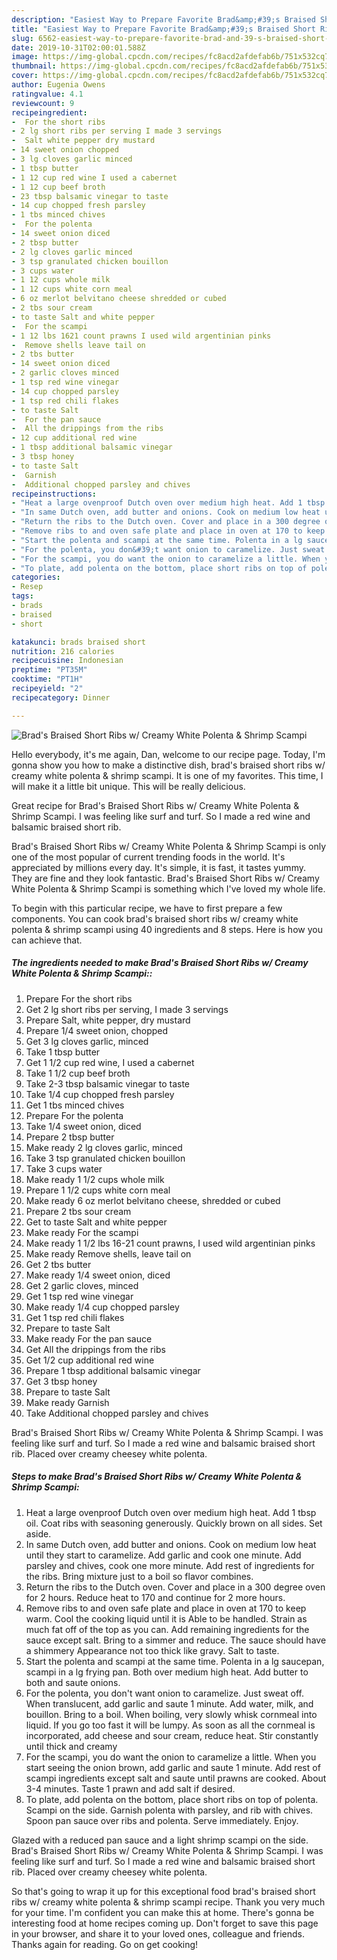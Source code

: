 ```yaml
---
description: "Easiest Way to Prepare Favorite Brad&amp;#39;s Braised Short Ribs w/ Creamy White Polenta &amp;amp; Shrimp Scampi"
title: "Easiest Way to Prepare Favorite Brad&amp;#39;s Braised Short Ribs w/ Creamy White Polenta &amp;amp; Shrimp Scampi"
slug: 6562-easiest-way-to-prepare-favorite-brad-and-39-s-braised-short-ribs-w-creamy-white-polenta-and-amp-shrimp-scampi
date: 2019-10-31T02:00:01.588Z
image: https://img-global.cpcdn.com/recipes/fc8acd2afdefab6b/751x532cq70/brads-braised-short-ribs-w-creamy-white-polenta-shrimp-scampi-recipe-main-photo.jpg
thumbnail: https://img-global.cpcdn.com/recipes/fc8acd2afdefab6b/751x532cq70/brads-braised-short-ribs-w-creamy-white-polenta-shrimp-scampi-recipe-main-photo.jpg
cover: https://img-global.cpcdn.com/recipes/fc8acd2afdefab6b/751x532cq70/brads-braised-short-ribs-w-creamy-white-polenta-shrimp-scampi-recipe-main-photo.jpg
author: Eugenia Owens
ratingvalue: 4.1
reviewcount: 9
recipeingredient:
-  For the short ribs
- 2 lg short ribs per serving I made 3 servings
-  Salt white pepper dry mustard
- 14 sweet onion chopped
- 3 lg cloves garlic minced
- 1 tbsp butter
- 1 12 cup red wine I used a cabernet
- 1 12 cup beef broth
- 23 tbsp balsamic vinegar to taste
- 14 cup chopped fresh parsley
- 1 tbs minced chives
-  For the polenta
- 14 sweet onion diced
- 2 tbsp butter
- 2 lg cloves garlic minced
- 3 tsp granulated chicken bouillon
- 3 cups water
- 1 12 cups whole milk
- 1 12 cups white corn meal
- 6 oz merlot belvitano cheese shredded or cubed
- 2 tbs sour cream
- to taste Salt and white pepper
-  For the scampi
- 1 12 lbs 1621 count prawns I used wild argentinian pinks
-  Remove shells leave tail on
- 2 tbs butter
- 14 sweet onion diced
- 2 garlic cloves minced
- 1 tsp red wine vinegar
- 14 cup chopped parsley
- 1 tsp red chili flakes
- to taste Salt
-  For the pan sauce
-  All the drippings from the ribs
- 12 cup additional red wine
- 1 tbsp additional balsamic vinegar
- 3 tbsp honey
- to taste Salt
-  Garnish
-  Additional chopped parsley and chives
recipeinstructions:
- "Heat a large ovenproof Dutch oven over medium high heat. Add 1 tbsp oil. Coat ribs with seasoning generously. Quickly brown on all sides. Set aside."
- "In same Dutch oven, add butter and onions. Cook on medium low heat until they start to caramelize. Add garlic and cook one minute. Add parsley and chives, cook one more minute. Add rest of ingredients for the ribs. Bring mixture just to a boil so flavor combines."
- "Return the ribs to the Dutch oven. Cover and place in a 300 degree oven for 2 hours. Reduce heat to 170 and continue for 2 more hours."
- "Remove ribs to and oven safe plate and place in oven at 170 to keep warm. Cool the cooking liquid until it is Able to be handled. Strain as much fat off of the top as you can. Add remaining ingredients for the sauce except salt. Bring to a simmer and reduce. The sauce should have a shimmery Appearance not too thick like gravy. Salt to taste."
- "Start the polenta and scampi at the same time. Polenta in a lg saucepan, scampi in a lg frying pan. Both over medium high heat. Add butter to both and saute onions."
- "For the polenta, you don&#39;t want onion to caramelize. Just sweat off. When translucent, add garlic and saute 1 minute. Add water, milk, and bouillon. Bring to a boil. When boiling, very slowly whisk cornmeal into liquid. If you go too fast it will be lumpy. As soon as all the cornmeal is incorporated, add cheese and sour cream, reduce heat. Stir constantly until thick and creamy"
- "For the scampi, you do want the onion to caramelize a little. When you start seeing the onion brown, add garlic and saute 1 minute. Add rest of scampi ingredients except salt and saute until prawns are cooked. About 3-4 minutes. Taste 1 prawn and add salt if desired."
- "To plate, add polenta on the bottom, place short ribs on top of polenta. Scampi on the side. Garnish polenta with parsley, and rib with chives. Spoon pan sauce over ribs and polenta. Serve immediately. Enjoy."
categories:
- Resep
tags:
- brads
- braised
- short

katakunci: brads braised short
nutrition: 216 calories
recipecuisine: Indonesian
preptime: "PT35M"
cooktime: "PT1H"
recipeyield: "2"
recipecategory: Dinner

---
```



![Brad&#39;s Braised Short Ribs w/ Creamy White Polenta &amp; Shrimp Scampi](https://img-global.cpcdn.com/recipes/fc8acd2afdefab6b/751x532cq70/brads-braised-short-ribs-w-creamy-white-polenta-shrimp-scampi-recipe-main-photo.jpg)

Hello everybody, it's me again, Dan, welcome to our recipe page. Today, I'm gonna show you how to make a distinctive dish, brad&#39;s braised short ribs w/ creamy white polenta &amp; shrimp scampi. It is one of my favorites. This time, I will make it a little bit unique. This will be really delicious.

Great recipe for Brad&#39;s Braised Short Ribs w/ Creamy White Polenta &amp; Shrimp Scampi. I was feeling like surf and turf. So I made a red wine and balsamic braised short rib.

Brad&#39;s Braised Short Ribs w/ Creamy White Polenta &amp; Shrimp Scampi is only one of the most popular of current trending foods in the world. It's appreciated by millions every day. It's simple, it is fast, it tastes yummy. They are fine and they look fantastic. Brad&#39;s Braised Short Ribs w/ Creamy White Polenta &amp; Shrimp Scampi is something which I've loved my whole life.


To begin with this particular recipe, we have to first prepare a few components. You can cook brad&#39;s braised short ribs w/ creamy white polenta &amp; shrimp scampi using 40 ingredients and 8 steps. Here is how you can achieve that.

##### The ingredients needed to make Brad&#39;s Braised Short Ribs w/ Creamy White Polenta &amp; Shrimp Scampi::

1. Prepare  For the short ribs
1. Get 2 lg short ribs per serving, I made 3 servings
1. Prepare  Salt, white pepper, dry mustard
1. Prepare 1/4 sweet onion, chopped
1. Get 3 lg cloves garlic, minced
1. Take 1 tbsp butter
1. Get 1 1/2 cup red wine, I used a cabernet
1. Take 1 1/2 cup beef broth
1. Take 2-3 tbsp balsamic vinegar to taste
1. Take 1/4 cup chopped fresh parsley
1. Get 1 tbs minced chives
1. Prepare  For the polenta
1. Take 1/4 sweet onion, diced
1. Prepare 2 tbsp butter
1. Make ready 2 lg cloves garlic, minced
1. Take 3 tsp granulated chicken bouillon
1. Take 3 cups water
1. Make ready 1 1/2 cups whole milk
1. Prepare 1 1/2 cups white corn meal
1. Make ready 6 oz merlot belvitano cheese, shredded or cubed
1. Prepare 2 tbs sour cream
1. Get to taste Salt and white pepper
1. Make ready  For the scampi
1. Make ready 1 1/2 lbs 16-21 count prawns, I used wild argentinian pinks
1. Make ready  Remove shells, leave tail on
1. Get 2 tbs butter
1. Make ready 1/4 sweet onion, diced
1. Get 2 garlic cloves, minced
1. Get 1 tsp red wine vinegar
1. Make ready 1/4 cup chopped parsley
1. Get 1 tsp red chili flakes
1. Prepare to taste Salt
1. Make ready  For the pan sauce
1. Get  All the drippings from the ribs
1. Get 1/2 cup additional red wine
1. Prepare 1 tbsp additional balsamic vinegar
1. Get 3 tbsp honey
1. Prepare to taste Salt
1. Make ready  Garnish
1. Take  Additional chopped parsley and chives


Brad&#39;s Braised Short Ribs w/ Creamy White Polenta &amp; Shrimp Scampi. I was feeling like surf and turf. So I made a red wine and balsamic braised short rib. Placed over creamy cheesey white polenta. 

##### Steps to make Brad&#39;s Braised Short Ribs w/ Creamy White Polenta &amp; Shrimp Scampi:

1. Heat a large ovenproof Dutch oven over medium high heat. Add 1 tbsp oil. Coat ribs with seasoning generously. Quickly brown on all sides. Set aside.
1. In same Dutch oven, add butter and onions. Cook on medium low heat until they start to caramelize. Add garlic and cook one minute. Add parsley and chives, cook one more minute. Add rest of ingredients for the ribs. Bring mixture just to a boil so flavor combines.
1. Return the ribs to the Dutch oven. Cover and place in a 300 degree oven for 2 hours. Reduce heat to 170 and continue for 2 more hours.
1. Remove ribs to and oven safe plate and place in oven at 170 to keep warm. Cool the cooking liquid until it is Able to be handled. Strain as much fat off of the top as you can. Add remaining ingredients for the sauce except salt. Bring to a simmer and reduce. The sauce should have a shimmery Appearance not too thick like gravy. Salt to taste.
1. Start the polenta and scampi at the same time. Polenta in a lg saucepan, scampi in a lg frying pan. Both over medium high heat. Add butter to both and saute onions.
1. For the polenta, you don&#39;t want onion to caramelize. Just sweat off. When translucent, add garlic and saute 1 minute. Add water, milk, and bouillon. Bring to a boil. When boiling, very slowly whisk cornmeal into liquid. If you go too fast it will be lumpy. As soon as all the cornmeal is incorporated, add cheese and sour cream, reduce heat. Stir constantly until thick and creamy
1. For the scampi, you do want the onion to caramelize a little. When you start seeing the onion brown, add garlic and saute 1 minute. Add rest of scampi ingredients except salt and saute until prawns are cooked. About 3-4 minutes. Taste 1 prawn and add salt if desired.
1. To plate, add polenta on the bottom, place short ribs on top of polenta. Scampi on the side. Garnish polenta with parsley, and rib with chives. Spoon pan sauce over ribs and polenta. Serve immediately. Enjoy.


Glazed with a reduced pan sauce and a light shrimp scampi on the side. Brad&#39;s Braised Short Ribs w/ Creamy White Polenta &amp; Shrimp Scampi. I was feeling like surf and turf. So I made a red wine and balsamic braised short rib. Placed over creamy cheesey white polenta. 

So that's going to wrap it up for this exceptional food brad&#39;s braised short ribs w/ creamy white polenta &amp; shrimp scampi recipe. Thank you very much for your time. I'm confident you can make this at home. There's gonna be interesting food at home recipes coming up. Don't forget to save this page in your browser, and share it to your loved ones, colleague and friends. Thanks again for reading. Go on get cooking!
